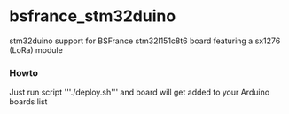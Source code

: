 # bsfrance_stm32duino
stm32duino support for BSFrance stm32l151c8t6 board featuring a sx1276 (LoRa) module

### Howto
Just run script '''./deploy.sh''' and board will get added to your Arduino boards list
